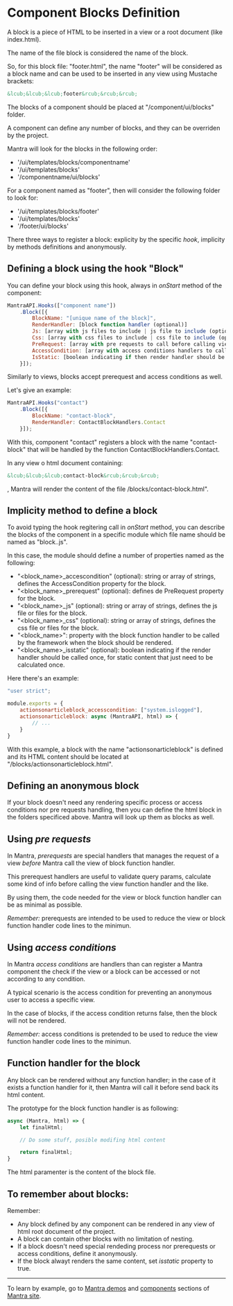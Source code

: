 # Component Blocks Definition

A block is a piece of HTML to be inserted in a view or a root document (like index.html).

The name of the file block is considered the name of the block.

So, for this block file: "footer.html", the name "footer" will be considered as a block name and can be used to be inserted in any view using Mustache brackets:

```html
&lcub;&lcub;&lcub;footer&rcub;&rcub;&rcub;
```

The blocks of a component should be placed at "/component/ui/blocks" folder.

A component can define any number of blocks, and they can be overriden by the project.

Mantra will look for the blocks in the following order:

* '/ui/templates/blocks/componentname' 
* '/ui/templates/blocks'
* '/componentname/ui/blocks'

For a component named as "footer", then will consider the following folder to look for:

* '/ui/templates/blocks/footer' 
* '/ui/templates/blocks'
* '/footer/ui/blocks'

There three ways to register a block: explicity by the specific *hook*, implicity by methods definitions and anonymously.

## Defining a block using the hook "Block"

You can define your block using this hook, always in *onStart* method of the component:

```js
MantraAPI.Hooks(["component name"])
    .Block([{
        BlockName: "[unique name of the block]",
        RenderHandler: [block function handler (optional)]
        Js: [array with js files to include | js file to include (optional)],
        Css: [array with css files to include | css file to include (optional)],
        PreRequest: [array with pre requests to call before calling view handler (optional)],
        AccessCondition: [array with access conditions handlers to call before calling view handler (optional)],
        IsStatic: [boolean indicating if then render handler should be called once (optional)]
    }]);
```

Similarly to views, blocks accept prerequest and access conditions as well.

Let's give an example:

```js
MantraAPI.Hooks("contact")
    .Block([{
        BlockName: "contact-block",
        RenderHandler: ContactBlockHandlers.Contact
    }]);
```

With this, component "contact" registers a block with the name "contact-block" that will be handled by the function ContactBlockHandlers.Contact.

In any view o html document containing:

```html
&lcub;&lcub;&lcub;contact-block&rcub;&rcub;&rcub;
```

, Mantra will render the content of the file /blocks/contact-block.html".


## Implicity method to define a block

To avoid typing the hook regitering call in *onStart* method, you can describe the blocks of the component in a specific module which file name should be named as "block.<component name>.js".

In this case, the module should define a number of properties named as the following:
* "<block_name>_accescondition" (optional): string or array of strings, defines the AccessCondition property for the block.
* "<block_name>_prerequest" (optional): defines de PreRequest property for the block.
* "<block_name>_js" (optional): string or array of strings, defines the js file or files for the block.
* "<block_name>_css" (optional): string or array of strings, defines the css file or files for the block.
* "<block_name>": property with the block function handler to be called by the framework when the block should be rendered.
* "<block_name>_isstatic" (optional): boolean indicating if the render handler should be called once, for static content that just need to be calculated once.

Here there's an example:

```js
"user strict";

module.exports = {
    actionsonarticleblock_accesscondition: ["system.islogged"],
    actionsonarticleblock: async (MantraAPI, html) => {
        // ...    
    }
}
```

With this example, a block with the name "actionsonarticleblock" is defined and its HTML content should be located at "/blocks/actionsonarticleblock.html".

## Defining an anonymous block

If your block doesn't need any rendering specific process or access conditions nor pre requests handling, then you can define the html block in the folders specificed above. Mantra will look up them as blocks as well.


## Using *pre requests*

In Mantra, *prerequests* are special handlers that manages the request of a view *before* Mantra call the view of block function handler.

This prerequest handlers are useful to validate query params, calculate some kind of info before calling the view function handler and the like.

By using them, the code needed for the view or block function handler can be as minimal as possible.

*Remember:* prerequests are intended to be used to reduce the view or block function handler code lines to the minimun.

## Using *access conditions*

In Mantra *access conditions* are handlers than can register a Mantra component the check if the view or a block can be accessed or not according to any condition.

A typical scenario is the access condition for preventing an anonymous user to access a specific view.

In the case of blocks, if the access condition returns false, then the block will not be rendered.

*Remember:* access conditions is pretended to be used to reduce the view function handler code lines to the minimun.

## Function handler for the block

Any block can be rendered without any function handler; in the case of it exists a function handler for it, then Mantra will call it before send back its html content.

The prototype for the block function handler is as following:

```js
async (Mantra, html) => {
    let finalHtml;

    // Do some stuff, posible modifing html content

    return finalHtml;
}
```

The html paramenter is the content of the block file.

## To remember about blocks:

Remember:

* Any block defined by any component can be rendered in any view of html root document of the project.
* A block can contain other blocks with no limitation of nesting.
* If a block doesn't need special rendeding process nor prerequests or access conditions, define it anonymously.
* If the block alwayt renders the same content, set *isstatic* property to true.

***
To learn by example, go to [Mantra demos](https://www.mantrajs.com/mantrademos/showall) and [components](https://www.mantrajs.com/marketplacecomponent/components) sections of [Mantra site](https://www.mantrajs.com).